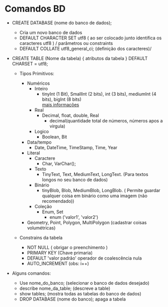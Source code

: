 # Comandos BD

- CREATE DATABASE (nome do banco de dados);

  - Cria um novo banco de dados
  - DEFAULT CHARACTER SET utf8 ( ao ser colocado junto identifica os caracteres utf8 ) / parâmetros ou constraints
  - DEFAULT COLLATE utf8_general_ci; (definição dos caracteres)/

- CREATE TABLE (Nome da tabela) { atributos da tabela } DEFAULT CHARSET = utf8;

  - Tipos Primitivos:

    - Numéricos
      - Inteiro
        - tinyInt (1 Bit), SmallInt (2 bits), int (3 bits), mediumInt (4 bits), bigInt (8 bits) <br> [mais informações](https://dev.mysql.com/doc/refman/8.3/en/integer-types.html)
      - Real
        - Decimal, float, double, Real
          - decimal(quantidade total de números, números apos a virgula)
      - Logico
        - Boolean, Bit
    - Data/tempo
      - Date, DateTime, TimeStamp, Time, Year
    - Literal
      - Caractere
        - Char, VarChar();
      - Texto
        - TinyText, Text, MediumText, LongText. (Para textos longos no seu banco de dados)
      - Binário
        - tinyBlob, Blob, MediumBlob, LongBlob. ( Permite guardar qualquer coisa em binário como uma imagem (não recomendado))
      - Coleção
        - Enum, Set
          - enum ('valor1', 'valor2')
    - Geometry, Point, Polygon, MultiPolygon (cadastrar coisas volumétricas)

  - Constrains da tabela
    - NOT NULL ( obrigar o preenchimento )
    - PRIMARY KEY (Chave primaria)
    - DEFAULT 'valor padrão' operador de coalescência nula
    - AUTO_INCREMENT (obs: i++)

- Alguns comandos:
  - Use nome_do_banco; (selecionar o banco de dados desejado)
  - describe nome_da_table; (descreve a table)
  - show tables; (mostra todas as tabelas do banco de dados)
  - DROP DATABASE (nome do banco); apaga a tabela
